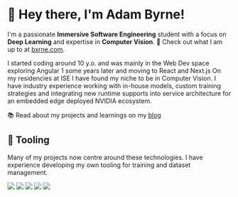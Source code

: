 # 👋 Hey there, I'm Adam Byrne!

I'm a passionate **Immersive Software Engineering** student with a focus on **Deep Learning** and expertise in **Computer Vision**. 
💼 Check out what I am up to at [bxrne.com](https://bxrne.com).

I started coding around 10 y.o. and was mainly in the Web Dev space exploring Angular 1 some years later and moving to React and Next.js
On my residencies at ISE I have found my niche to be in Computer Vision. I have industry experience working with in-house models, custom training strategies and integrating new runtime supports into service architecture for an embedded edge deployed NVIDIA ecosystem.

📚 Read about my projects and learnings on my [blog](https://bxrne.com/posts)

## 🔧 Tooling

Many of my projects now centre around these technologies. I have experience developing my own tooling for training and dataset management.

![](https://img.shields.io/badge/-Python-333?style=flat-square&logo=Python&logoColor=fff)
![](https://img.shields.io/badge/-C/C++-c14438?style=flat-square&logo=C&logoColor=fff)
![](https://img.shields.io/badge/-PyTorch-e34f26?style=flat-square&logo=PyTorch&logoColor=fff)
![](https://img.shields.io/badge/-TensorRT-4d4d4d?style=flat-square&logo=nvidia&logoColor=fff)
![](https://img.shields.io/badge/-ONNX-269539?style=flat-square&logo=onnx&logoColor=fff)
